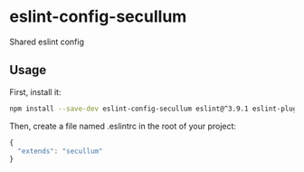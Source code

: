 # eslint-config-secullum

Shared eslint config

## Usage

First, install it:

```sh
npm install --save-dev eslint-config-secullum eslint@^3.9.1 eslint-plugin-flowtype@^2.25.0 eslint-plugin-import@^2.2.0 eslint-plugin-jsx-a11y@^3.0.1 eslint-plugin-react@^6.5.0
```

Then, create a file named .eslintrc in the root of your project:

```js
{
  "extends": "secullum"
}
```
